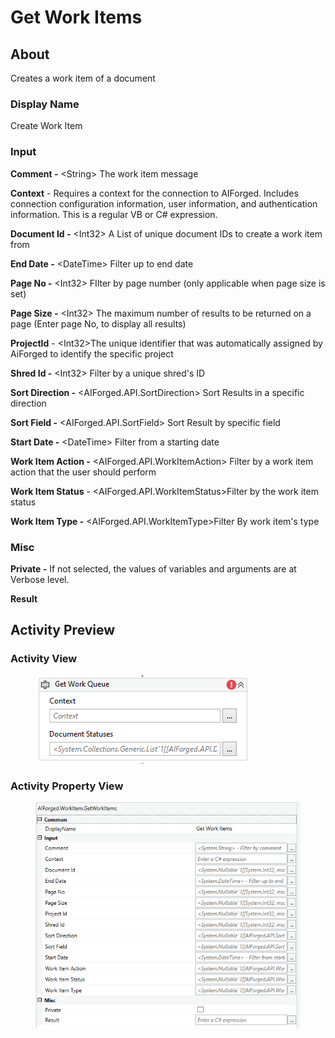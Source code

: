 # Get Work Items

## About

Creates a work item of a document

### Display Name

Create Work Item

### Input

**Comment -** \<String> The work item message

**Context** - Requires a context for the connection to AIForged. Includes connection configuration information, user information, and authentication information. This is a regular VB or C# expression.

**Document Id -** \<Int32> A List of unique document IDs to create a work item from

**End Date -** \<DateTime> Filter up to end date

**Page No -** \<Int32> FIlter by page number (only applicable when page size is set)

**Page Size -** \<Int32> The maximum number of results to be returned on a page (Enter page No, to display all results)

**ProjectId** - \<Int32>The unique identifier that was automatically assigned by AiForged to identify the specific project

**Shred Id -** \<Int32> Filter by a unique shred's ID

**Sort Direction -** \<AIForged.API.SortDirection> Sort Results in a specific direction

**Sort Field -** \<AIForged.API.SortField> Sort Result by specific field

**Start Date -** \<DateTime> Filter from a starting date

**Work Item Action -** \<AIForged.API.WorkItemAction> Filter by a work item action that the user should perform

**Work Item Status** - \<AIForged.API.WorkItemStatus>Filter by the work item status

**Work Item Type -** \<AIForged.API.WorkItemType>Filter By work item's type

### Misc

**Private -** If not selected, the values of variables and arguments are at Verbose level.

**Result**

##

## Activity Preview

### Activity View

<figure><img src="../../.gitbook/assets/image (95).png" alt=""><figcaption></figcaption></figure>

### Activity Property View

<figure><img src="../../.gitbook/assets/image (18).png" alt=""><figcaption></figcaption></figure>
